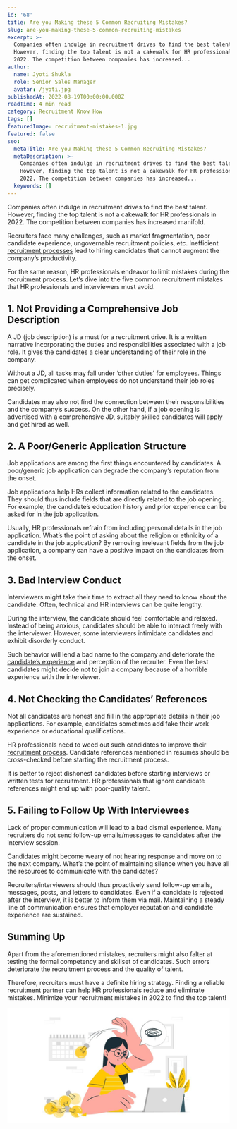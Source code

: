 ```yaml
---
id: '68'
title: Are you Making these 5 Common Recruiting Mistakes?
slug: are-you-making-these-5-common-recruiting-mistakes
excerpt: >-
  Companies often indulge in recruitment drives to find the best talent.
  However, finding the top talent is not a cakewalk for HR professionals in
  2022. The competition between companies has increased...
author:
  name: Jyoti Shukla
  role: Senior Sales Manager
  avatar: /jyoti.jpg
publishedAt: 2022-08-19T00:00:00.000Z
readTime: 4 min read
category: Recruitment Know How
tags: []
featuredImage: recruitment-mistakes-1.jpg
featured: false
seo:
  metaTitle: Are you Making these 5 Common Recruiting Mistakes?
  metaDescription: >-
    Companies often indulge in recruitment drives to find the best talent.
    However, finding the top talent is not a cakewalk for HR professionals in
    2022. The competition between companies has increased...
  keywords: []
---
```


Companies often indulge in recruitment drives to find the best talent. However, finding the top talent is not a cakewalk for HR professionals in 2022. The competition between companies has increased manifold.

<!--more-->

Recruiters face many challenges, such as market fragmentation, poor candidate experience, ungovernable recruitment policies, etc. Inefficient [recruitment processes](https://www.thetalentpool.ai/blogs/how-to-improve-your-existing-talent-sourcing-strategy/) lead to hiring candidates that cannot augment the company’s productivity.

For the same reason, HR professionals endeavor to limit mistakes during the recruitment process. Let’s dive into the five common recruitment mistakes that HR professionals and interviewers must avoid. 

## **1\. Not Providing a Comprehensive Job Description**

A JD (job description) is a must for a recruitment drive. It is a written narrative incorporating the duties and responsibilities associated with a job role. It gives the candidates a clear understanding of their role in the company.

Without a JD, all tasks may fall under ‘other duties’ for employees. Things can get complicated when employees do not understand their job roles precisely.

Candidates may also not find the connection between their responsibilities and the company’s success. On the other hand, if a job opening is advertised with a comprehensive JD, suitably skilled candidates will apply and get hired as well.

## **2\. A Poor/Generic Application Structure** 

Job applications are among the first things encountered by candidates. A poor/generic job application can degrade the company’s reputation from the onset.

Job applications help HRs collect information related to the candidates. They should thus include fields that are directly related to the job opening. For example, the candidate’s education history and prior experience can be asked for in the job application.

Usually, HR professionals refrain from including personal details in the job application. What’s the point of asking about the religion or ethnicity of a candidate in the job application? By removing irrelevant fields from the job application, a company can have a positive impact on the candidates from the onset.

## **3\. Bad Interview Conduct** 

Interviewers might take their time to extract all they need to know about the candidate. Often, technical and HR interviews can be quite lengthy.

During the interview, the candidate should feel comfortable and relaxed. Instead of being anxious, candidates should be able to interact freely with the interviewer. However, some interviewers intimidate candidates and exhibit disorderly conduct.

Such behavior will lend a bad name to the company and deteriorate the [candidate’s experience](https://www.thetalentpool.ai/blogs/5-steps-improve-candidate-experience/) and perception of the recruiter. Even the best candidates might decide not to join a company because of a horrible experience with the interviewer.

## **4\. Not Checking the Candidates’ References** 

Not all candidates are honest and fill in the appropriate details in their job applications. For example, candidates sometimes add fake their work experience or educational qualifications.

HR professionals need to weed out such candidates to improve their [recruitment process](https://www.thetalentpool.ai/). Candidate references mentioned in resumes should be cross-checked before starting the recruitment process.

It is better to reject dishonest candidates before starting interviews or written tests for recruitment. HR professionals that ignore candidate references might end up with poor-quality talent. 

## **5\. Failing to Follow Up With Interviewees**

Lack of proper communication will lead to a bad dismal experience. Many recruiters do not send follow-up emails/messages to candidates after the interview session.

Candidates might become weary of not hearing response and move on to the next company. What’s the point of maintaining silence when you have all the resources to communicate with the candidates?

Recruiters/interviewers should thus proactively send follow-up emails, messages, posts, and letters to candidates. Even if a candidate is rejected after the interview, it is better to inform them via mail. Maintaining a steady line of communication ensures that employer reputation and candidate experience are sustained. 

## **Summing Up** 

Apart from the aforementioned mistakes, recruiters might also falter at testing the formal competency and skillset of candidates. Such errors deteriorate the recruitment process and the quality of talent.

Therefore, recruiters must have a definite hiring strategy. Finding a reliable recruitment partner can help HR professionals reduce and eliminate mistakes. Minimize your recruitment mistakes in 2022 to find the top talent! 

![Recruiting-Mistakes](images/recruitment-mistakes-1-1024x536.jpg)
